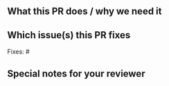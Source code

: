 ## What this PR does / why we need it
<!--
Add a detailed explanation of what this PR does and why it is needed.
-->

## Which issue(s) this PR fixes
<!--
Usage: `Fixes #<issue number>`, or `Fixes (paste link of issue)`.
-->
Fixes: #

## Special notes for your reviewer
<!--
Add any things that reviewers should be aware of as they review
your PR.

Example: Please verify how I handled foo aligns with overall plan.
-->
